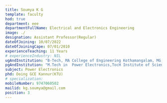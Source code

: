 ```yaml
---
title: Soumya K G
template: faculty
hod: true
department: eee
departmentFullName: Electrical and Electronics Engineering
image: ./
designation: Assistant Professor(Regular)
dateOfJoining: 10/07/2022
dateOfJoiningCape: 07/01/2010
experienceTeaching: 11 Years
# experienceIndustry: NIL
ugAndInstitution: "B-Tech, MA College of Engineering Kothamangalam, MG University"
pgAndInstitution: "M.Tech in  Power Electronics,TocH Institute of Science and Technology,Cochin University Of Science and Technology,2016" 
subject: Power Electronics
phd: Doing GCE Kannur(KTU)
# specialization: 
mobileNumber: 9747060502
mailid: kg.soumya@gmail.com
position: 3
---
```

